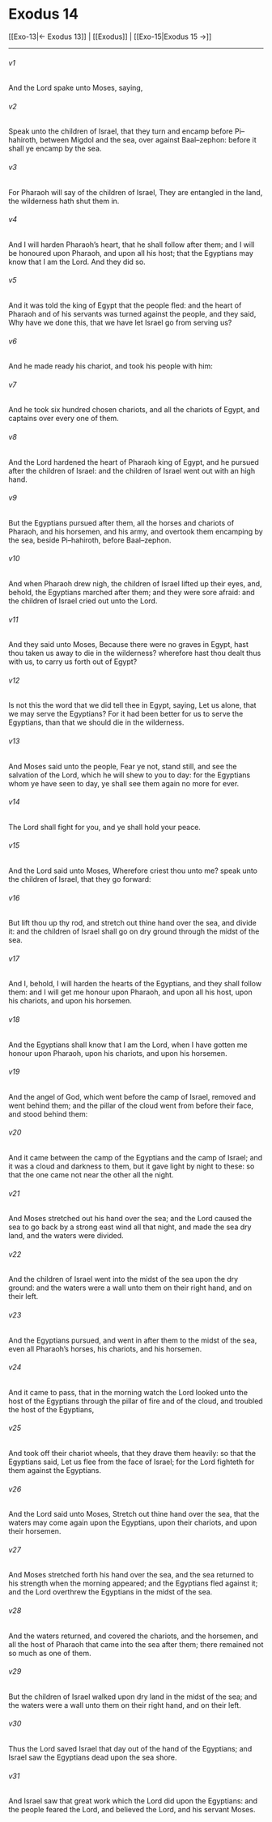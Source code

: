 # Exodus 14

[[Exo-13|← Exodus 13]] | [[Exodus]] | [[Exo-15|Exodus 15 →]]
***

###### v1
And the Lord spake unto Moses, saying,
###### v2
Speak unto the children of Israel, that they turn and encamp before Pi–hahiroth, between Migdol and the sea, over against Baal–zephon: before it shall ye encamp by the sea.
###### v3
For Pharaoh will say of the children of Israel, They are entangled in the land, the wilderness hath shut them in.
###### v4
And I will harden Pharaoh’s heart, that he shall follow after them; and I will be honoured upon Pharaoh, and upon all his host; that the Egyptians may know that I am the Lord. And they did so.
###### v5
And it was told the king of Egypt that the people fled: and the heart of Pharaoh and of his servants was turned against the people, and they said, Why have we done this, that we have let Israel go from serving us?
###### v6
And he made ready his chariot, and took his people with him:
###### v7
And he took six hundred chosen chariots, and all the chariots of Egypt, and captains over every one of them.
###### v8
And the Lord hardened the heart of Pharaoh king of Egypt, and he pursued after the children of Israel: and the children of Israel went out with an high hand.
###### v9
But the Egyptians pursued after them, all the horses and chariots of Pharaoh, and his horsemen, and his army, and overtook them encamping by the sea, beside Pi–hahiroth, before Baal–zephon.
###### v10
And when Pharaoh drew nigh, the children of Israel lifted up their eyes, and, behold, the Egyptians marched after them; and they were sore afraid: and the children of Israel cried out unto the Lord.
###### v11
And they said unto Moses, Because there were no graves in Egypt, hast thou taken us away to die in the wilderness? wherefore hast thou dealt thus with us, to carry us forth out of Egypt?
###### v12
Is not this the word that we did tell thee in Egypt, saying, Let us alone, that we may serve the Egyptians? For it had been better for us to serve the Egyptians, than that we should die in the wilderness.
###### v13
And Moses said unto the people, Fear ye not, stand still, and see the salvation of the Lord, which he will shew to you to day: for the Egyptians whom ye have seen to day, ye shall see them again no more for ever.
###### v14
The Lord shall fight for you, and ye shall hold your peace.
###### v15
And the Lord said unto Moses, Wherefore criest thou unto me? speak unto the children of Israel, that they go forward:
###### v16
But lift thou up thy rod, and stretch out thine hand over the sea, and divide it: and the children of Israel shall go on dry ground through the midst of the sea.
###### v17
And I, behold, I will harden the hearts of the Egyptians, and they shall follow them: and I will get me honour upon Pharaoh, and upon all his host, upon his chariots, and upon his horsemen.
###### v18
And the Egyptians shall know that I am the Lord, when I have gotten me honour upon Pharaoh, upon his chariots, and upon his horsemen.
###### v19
And the angel of God, which went before the camp of Israel, removed and went behind them; and the pillar of the cloud went from before their face, and stood behind them:
###### v20
And it came between the camp of the Egyptians and the camp of Israel; and it was a cloud and darkness to them, but it gave light by night to these: so that the one came not near the other all the night.
###### v21
And Moses stretched out his hand over the sea; and the Lord caused the sea to go back by a strong east wind all that night, and made the sea dry land, and the waters were divided.
###### v22
And the children of Israel went into the midst of the sea upon the dry ground: and the waters were a wall unto them on their right hand, and on their left.
###### v23
And the Egyptians pursued, and went in after them to the midst of the sea, even all Pharaoh’s horses, his chariots, and his horsemen.
###### v24
And it came to pass, that in the morning watch the Lord looked unto the host of the Egyptians through the pillar of fire and of the cloud, and troubled the host of the Egyptians,
###### v25
And took off their chariot wheels, that they drave them heavily: so that the Egyptians said, Let us flee from the face of Israel; for the Lord fighteth for them against the Egyptians.
###### v26
And the Lord said unto Moses, Stretch out thine hand over the sea, that the waters may come again upon the Egyptians, upon their chariots, and upon their horsemen.
###### v27
And Moses stretched forth his hand over the sea, and the sea returned to his strength when the morning appeared; and the Egyptians fled against it; and the Lord overthrew the Egyptians in the midst of the sea.
###### v28
And the waters returned, and covered the chariots, and the horsemen, and all the host of Pharaoh that came into the sea after them; there remained not so much as one of them.
###### v29
But the children of Israel walked upon dry land in the midst of the sea; and the waters were a wall unto them on their right hand, and on their left.
###### v30
Thus the Lord saved Israel that day out of the hand of the Egyptians; and Israel saw the Egyptians dead upon the sea shore.
###### v31
And Israel saw that great work which the Lord did upon the Egyptians: and the people feared the Lord, and believed the Lord, and his servant Moses. 
